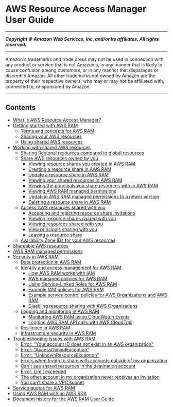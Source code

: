# AWS Resource Access Manager User Guide

-----
*****Copyright &copy; Amazon Web Services, Inc. and/or its affiliates. All rights reserved.*****

-----
Amazon's trademarks and trade dress may not be used in
connection with any product or service that is not Amazon's,
in any manner that is likely to cause confusion among customers,
or in any manner that disparages or discredits Amazon. All other
trademarks not owned by Amazon are the property of their respective
owners, who may or may not be affiliated with, connected to, or
sponsored by Amazon.

-----
## Contents
+ [What is AWS Resource Access Manager?](what-is.md)
+ [Getting started with AWS RAM](getting-started.md)
   + [Terms and concepts for AWS RAM](getting-started-terms-and-concepts.md)
   + [Sharing your AWS resources](getting-started-sharing.md)
   + [Using shared AWS resources](getting-started-shared.md)
+ [Working with shared AWS resources](working-with.md)
   + [Sharing Regional resources compared to global resources](working-with-regional-vs-global.md)
   + [Share AWS resources owned by you](working-with-sharing.md)
      + [Viewing resource shares you created in AWS RAM](working-with-sharing-view-rs.md)
      + [Creating a resource share in AWS RAM](working-with-sharing-create.md)
      + [Update a resource share in AWS RAM](working-with-sharing-update.md)
      + [Viewing your shared resources in AWS RAM](working-with-sharing-view-sr.md)
      + [Viewing the principals you share resources with in AWS RAM](working-with-sharing-view-principals.md)
      + [Viewing AWS RAM managed permissions](working-with-sharing-view-permissions.md)
      + [Updating AWS RAM managed permissions to a newer version](working-with-sharing-update-permissions.md)
      + [Deleting a resource share in AWS RAM](working-with-sharing-delete.md)
   + [Access AWS resources shared with you](working-with-shared.md)
      + [Accepting and rejecting resource share invitations](working-with-shared-invitations.md)
      + [Viewing resource shares shared with you](working-with-shared-view-rs.md)
      + [Viewing resources shared with you](working-with-shared-view-sr.md)
      + [View principals sharing with you](working-with-shared-view-principals.md)
      + [Leaving a resource share](working-with-shared-leave.md)
   + [Availability Zone IDs for your AWS resources](working-with-az-ids.md)
+ [Shareable AWS resources](shareable.md)
+ [AWS RAM managed permissions](security-ram-permissions.md)
+ [Security in AWS RAM](security.md)
   + [Data protection in AWS RAM](security-data-protection.md)
   + [Identity and access management for AWS RAM](security-iam.md)
      + [How AWS RAM works with IAM](security-iam-policies.md)
      + [AWS managed policies for AWS RAM](security-iam-managed-policies.md)
      + [Using Service-Linked Roles for AWS RAM](security-iam-service-linked-roles.md)
      + [Example IAM policies for AWS RAM](security-iam-policies-examples.md)
      + [Example service control policies for AWS Organizations and AWS RAM](scp.md)
      + [Disabling resource sharing with AWS Organizations](security-disable-sharing-with-orgs.md)
   + [Logging and monitoring in AWS RAM](security-monitoring.md)
      + [Monitoring AWS RAM using CloudWatch Events](using-cloudwatch-events.md)
      + [Logging AWS RAM API calls with AWS CloudTrail](cloudtrail-logging.md)
   + [Resilience in AWS RAM](security-disaster-recovery-resiliency.md)
   + [Infrastructure security in AWS RAM](security-infrastructure.md)
+ [Troubleshooting issues with AWS RAM](troubleshooting.md)
   + [Error: "Your account ID does not exist in an AWS organization"](tshoot-no-slr.md)
   + [Error: "AccessDeniedException"](tshoot-access-denied.md)
   + [Error: "UnknownResourceException"](tshoot-unknown-resource.md)
   + [Errors when trying to share with accounts outside of my organization](tshoot-sharing-outside-org.md)
   + [Can't see shared resources in the destination account](tshoot-cant-see-shared.md)
   + [Error: Limit exceeded](tshoot-limits-exceeded.md)
   + [The other account in my organization never receives an invitation](tshoot-shared-org-no-invite.md)
   + [You can't share a VPC subnet](tshoot-subnet-limits.md)
+ [Service quotas for AWS RAM](service-quotas.md)
+ [Using AWS RAM with an AWS SDK](sdk-general-info.md)
+ [Document history for the AWS RAM User Guide](doc-history.md)